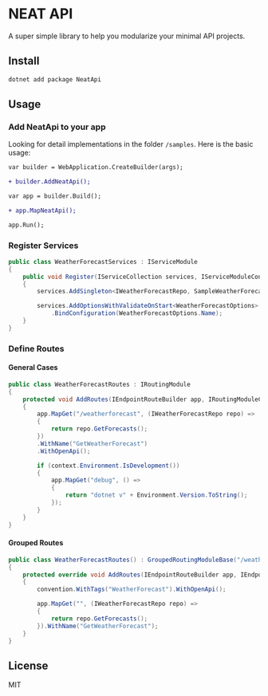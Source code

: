 # NEAT API

A super simple library to help you modularize your minimal API projects.

## Install

```bash
dotnet add package NeatApi
```

## Usage

### Add **NeatApi** to your app

Looking for detail implementations in the folder `/samples`. Here is the basic usage:

```diff
var builder = WebApplication.CreateBuilder(args);

+ builder.AddNeatApi();

var app = builder.Build();

+ app.MapNeatApi();

app.Run();
```

### Register Services

```csharp
public class WeatherForecastServices : IServiceModule
{
    public void Register(IServiceCollection services, IServiceModuleContext context)
    {
        services.AddSingleton<IWeatherForecastRepo, SampleWeatherForecastRepo>();

        services.AddOptionsWithValidateOnStart<WeatherForecastOptions>()
            .BindConfiguration(WeatherForecastOptions.Name);
    }
}
```

### Define Routes

#### General Cases

```csharp
public class WeatherForecastRoutes : IRoutingModule
{
    protected void AddRoutes(IEndpointRouteBuilder app, IRoutingModuleContext context)
    {
        app.MapGet("/weatherforecast", (IWeatherForecastRepo repo) =>
        {
            return repo.GetForecasts();
        })
        .WithName("GetWeatherForecast")
        .WithOpenApi();

        if (context.Environment.IsDevelopment())
        {
            app.MapGet("debug", () =>
            {
                return "dotnet v" + Environment.Version.ToString();
            });
        }
    }
}
```

#### Grouped Routes

```csharp
public class WeatherForecastRoutes() : GroupedRoutingModuleBase("/weatherforecast")
{
    protected override void AddRoutes(IEndpointRouteBuilder app, IEndpointConventionBuilder convention, IRoutingModuleContext context)
    {
        convention.WithTags("WeatherForecast").WithOpenApi();

        app.MapGet("", (IWeatherForecastRepo repo) =>
        {
            return repo.GetForecasts();
        }).WithName("GetWeatherForecast");
    }
}
```

## License

MIT
